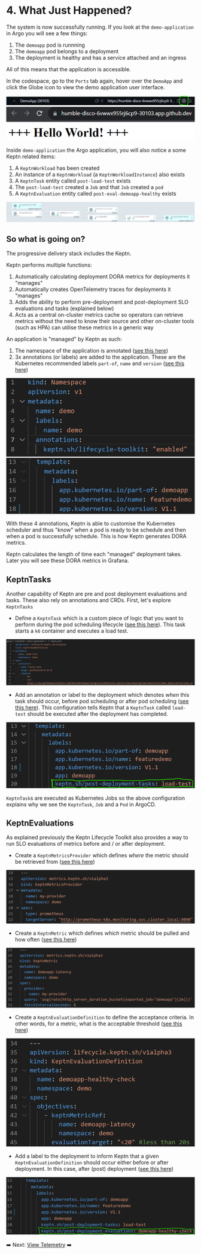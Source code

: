 # 4. What Just Happened?

The system is now successfully running. If you look at the `demo-application` in Argo you will see a few things:

1. The `demoapp` pod is runnning
1. The `demoapp` pod belongs to a deployment
1. The deployment is healthy and has a service attached and an ingress

All of this means that the application is accessible.

In the codespace, go to the `Ports` tab again, hover over the `DemoApp` and click the Globe icon to view the demo application user interface.

![access demo app](assets/access-demo-app.png)
![demo app UI](assets/demo-app-ui.png)

Inside `demo-application` the Argo application, you will also notice a some Keptn related items:

1. A `KeptnWorkload` has been created
1. An instance of a `KeptnWorkload` (a `KeptnWorkloadInstance`) also exists
1. A `KeptnTask` entity called `post-load-test` exists
1. The `post-load-test` created a `Job` and that `Job` created a `pod`
1. A `KeptnEvaluation` entity called `post-eval-demoapp-healthy` exists

![demo app argo keptn resources](assets/demo-app-argo-keptn.png)

## So what is going on?

The progressive delivery stack includes the Keptn.

Keptn performs multiple functions:

1. Automatically calculating deployment DORA metrics for deployments it "manages"
1. Automatically creates OpenTelemetry traces for deployments it "manages"
1. Adds the ability to perform pre-deployment and post-deployment SLO evaluations and tasks (explained below)
1. Acts as a central on-cluster metrics cache so operators can retrieve metrics without the need to know their source and other on-cluster tools (such as HPA) can utilise these metrics in a generic way

An application is "managed" by Keptn as such:

1. The namespace of the application is annotated ([see this here](https://github.com/dynatrace-oss/progressiveDelivery-masterclass/blob/main/gitops/manifests/demo-application/namespace.yaml#L7))
1. 3x annotations (or labels) are added to the application. These are the Kubernetes recommended labels `part-of`, `name` and `version` ([see this here](https://github.com/dynatrace-oss/progressiveDelivery-masterclass/blob/main/gitops/manifests/demo-application/deployment.yaml#L16-L18))

![demo app namespace annotated](assets/demo-app-ns-annotated.png)
![demo app 3 annotations](assets/demo-app-part-of-version-name-annotations.png)

With these 4 annotations, Keptn is able to customise the Kubernetes scheduler and thus "know" when a pod is ready to be schedule and then when a pod is successfully schedule. This is how Keptn generates DORA metrics.

Keptn calculates the length of time each "managed" deployment takes. Later you will see these DORA metrics in Grafana.

## KeptnTasks

Another capability of Keptn are pre and post deployment evaluations and tasks. These also rely on annotations and CRDs. First, let's explore `KeptnTasks`

* Define a `KeptnTask` which is a custom piece of logic that you want to perform during the pod scheduling lifecycle ([see this here](https://github.com/dynatrace-oss/progressiveDelivery-masterclass/blob/main/gitops/manifests/demo-application/keptn.yaml#L1)).
    This task starts a `k6` container and executes a load test.

![keptn task](assets/keptn-task.png)

* Add an annotation or label to the deployment which denotes *when* this task should occur, before pod scheduling or after pod scheduling ([see this here](https://github.com/dynatrace-oss/progressiveDelivery-masterclass/blob/main/gitops/manifests/demo-application/deployment.yaml#L20)).
    This configuration tells Keptn that a `KeptnTask` called `load-test` should be executed after the deployment has completed.

![keptn post tasks](assets/keptn-post-tasks.png)

`KeptnTask`s are executed as Kubernetes Jobs so the above configuration explains why we see the `KeptnTask`, `Job` and a `Pod` in ArgoCD.



## KeptnEvaluations

As explained previously the Keptn Lifecycle Toolkit also provides a way to run SLO evaluations of metrics before and / or  after deployment.

* Create a `KeptnMetricsProvider` which defines *where* the metric should be retrieved from ([see this here](https://github.com/dynatrace-oss/progressiveDelivery-masterclass/blob/main/gitops/manifests/demo-application/keptn.yaml#L15))

![keptn metrics provider](assets/keptn-metrics-provider.png)

* Create a `KeptnMetric` which defines *which* metric should be pulled and how often ([see this here](https://github.com/dynatrace-oss/progressiveDelivery-masterclass/blob/main/gitops/manifests/demo-application/keptn.yaml#L24))

![keptn metric](assets/keptn-metric.png)

* Create a `KeptnEvaluationDefinition` to define the acceptance criteria. In other words, for a metric, what is the acceptable threshold ([see this here](https://github.com/dynatrace-oss/progressiveDelivery-masterclass/blob/main/gitops/manifests/demo-application/keptn.yaml#L35))

![keptn metric](assets/keptn-evaluation-definition.png)

* Add a label to the deployment to inform Keptn that a given `KeptnEvaluationDefinition` should occur either before or after deployment. In this case, after (post) deployment ([see this here](https://github.com/dynatrace-oss/progressiveDelivery-masterclass/blob/main/gitops/manifests/demo-application/deployment.yaml#L21))

![keptn evaluation label](assets/keptn-eval-label.png)

➡️ Next: [View Telemetry](5-view-telemetry.md) ➡️
